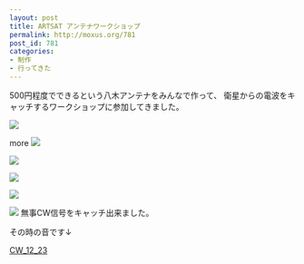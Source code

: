 ```yaml
---
layout: post
title: ARTSAT アンテナワークショップ
permalink: http://moxus.org/781
post_id: 781
categories: 
- 制作
- 行ってきた
---
```


500円程度でできるという八木アンテナをみんなで作って、
衛星からの電波をキャッチするワークショップに参加してきました。


[![](/images/P1020930-300x200.jpg)](/images/P1020930.jpg)

more 
[![](/images/P1020910-300x200.jpg)](/images/P1020910.jpg)

[![](/images/P1020914-300x200.jpg)](/images/P1020914.jpg)


[](/images/P1020914.jpg)[![](/images/P1020904-300x200.jpg)](/images/P1020904.jpg)


[![](/images/P1020952-300x200.jpg)](/images/P1020952.jpg)

[![](/images/P1020956-300x200.jpg)](/images/P1020956.jpg)
無事CW信号をキャッチ出来ました。

その時の音です↓


[CW_12_23](/images/CW_12_23.mp3)